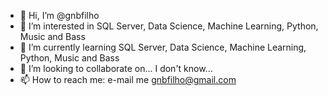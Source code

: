 - 👋 Hi, I’m @gnbfilho
- 👀 I’m interested in SQL Server, Data Science, Machine Learning, Python, Music and Bass
- 🌱 I’m currently learning SQL Server, Data Science, Machine Learning, Python, Music and Bass
- 💞️ I’m looking to collaborate on... I don't know...
- 📫 How to reach me: e-mail me gnbfilho@gmail.com

<!---
gnbfilho/gnbfilho is a ✨ special ✨ repository because its `README.md` (this file) appears on your GitHub profile.
You can click the Preview link to take a look at your changes.
--->
